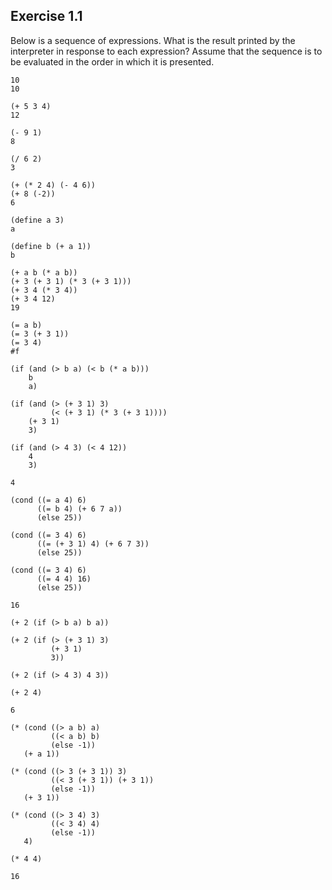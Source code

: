 ## Exercise 1.1

Below is a sequence of expressions. What is the result printed by the interpreter in response to each expression? Assume that the sequence is to be evaluated in the order in which it is presented.

```
10
10
```

```
(+ 5 3 4)
12
```

```
(- 9 1)
8
```

```
(/ 6 2)
3
```

```
(+ (* 2 4) (- 4 6))
(+ 8 (-2))
6
```

```
(define a 3)
a
```

```
(define b (+ a 1))
b
```

```
(+ a b (* a b))
(+ 3 (+ 3 1) (* 3 (+ 3 1)))
(+ 3 4 (* 3 4))
(+ 3 4 12)
19
```

```
(= a b)
(= 3 (+ 3 1))
(= 3 4)
#f
```

```
(if (and (> b a) (< b (* a b)))
    b
    a)

(if (and (> (+ 3 1) 3)
         (< (+ 3 1) (* 3 (+ 3 1))))
    (+ 3 1)
    3)

(if (and (> 4 3) (< 4 12))
    4
    3)

4
```

```
(cond ((= a 4) 6)
      ((= b 4) (+ 6 7 a))
      (else 25))

(cond ((= 3 4) 6)
      ((= (+ 3 1) 4) (+ 6 7 3))
      (else 25))

(cond ((= 3 4) 6)
      ((= 4 4) 16)
      (else 25))

16
```

```
(+ 2 (if (> b a) b a))

(+ 2 (if (> (+ 3 1) 3) 
         (+ 3 1)
         3))

(+ 2 (if (> 4 3) 4 3))

(+ 2 4)

6
```

```
(* (cond ((> a b) a)
         ((< a b) b)
         (else -1))
   (+ a 1))

(* (cond ((> 3 (+ 3 1)) 3)
         ((< 3 (+ 3 1)) (+ 3 1))
         (else -1))
   (+ 3 1))

(* (cond ((> 3 4) 3)
         ((< 3 4) 4)
         (else -1))
   4)

(* 4 4)

16
```


